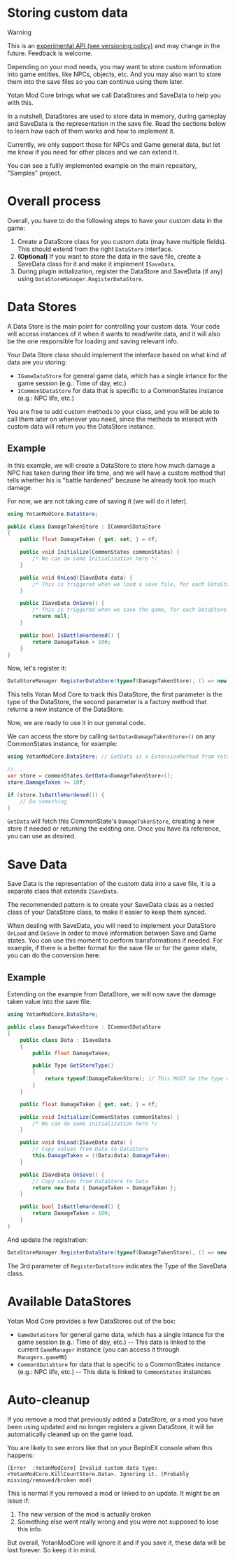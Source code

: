# Storing custom data

> [!WARNING]
> This is an [experimental API (see versioning policy)](../introduction.md#versioning-policy) and may change in the future. Feedback is welcome.
>

Depending on your mod needs, you may want to store custom information into game entities, like NPCs, objects, etc.
And you may also want to store them into the save files so you can continue using them later.

Yotan Mod Core brings what we call DataStores and SaveData to help you with this.

In a nutshell, DataStores are used to store data in memory, during gameplay and SaveData is the representation in the save file.
Read the sections below to learn how each of them works and how to implement it.

Currently, we only support those for NPCs and Game general data, but let me know if you need for other places and we can extend it.

You can see a fullly implemented example on the main repository, "Samples" project.


# Overall process

Overall, you have to do the following steps to have your custom data in the game:

1. Create a DataStore class for you custom data (may have multiple fields). This should extend from the right `DataStore` interface.
2. **(Optional)** If you want to store the data in the save file, create a SaveData class for it and make it implement `ISaveData`.
3. During plugin initialization, register the DataStore and SaveData (if any) using `DataStoreManager.RegisterDataStore`.


# Data Stores

A Data Store is the main point for controlling your custom data. Your code will access instances of it when it wants to read/write data,
and it will also be the one responsible for loading and saving relevant info.

Your Data Store class should implement the interface based on what kind of data are you storing:

- `IGameDataStore` for general game data, which has a single intance for the game session (e.g.: Time of day, etc.)
- `ICommonSDataStore` for data that is specific to a CommonStates instance (e.g.: NPC life, etc.)

You are free to add custom methods to your class, and you will be able to call them later on whenever you need,
since the methods to interact with custom data will return you the DataStore instance.


## Example

In this example, we will create a DataStore to store how much damage a NPC has taken during their life time,
and we will have a custom method that tells whether his is "battle hardened" because he already took too much damage.

For now, we are not taking care of saving it (we will do it later).

```C#
using YotanModCore.DataStore;

public class DamageTakenStore : ICommonSDataStore
{
	public float DamageTaken { get; set; } = 0f;

	public void Initialize(CommonStates commonStates) {
		/* We can do some initialization here */
	}

	public void OnLoad(ISaveData data) {
		/* This is triggered when we load a save file, for each DataStore. */
	}

	public ISaveData OnSave() {
		/* This is triggered when we save the game, for each DataStore. */
		return null;
	}

	public bool IsBattleHardened() {
		return DamageTaken > 100;
	}
}
```

Now, let's register it:

```C#
DataStoreManager.RegisterDataStore(typeof(DamageTakenStore), () => new DamageTakenStore());
```

This tells Yotan Mod Core to track this DataStore, the first parameter is the type of the DataStore, the second parameter is a factory method that returns a new instance of the DataStore.

Now, we are ready to use it in our general code.

We can access the store by calling `GetData<DamageTakenStore>()` on any CommonStates instance, for example:

```C#
using YotanModCore.DataStore; // GetData is a ExtensionMethod from YotanModCore.DataStore

//...
var store = commonStates.GetData<DamageTakenStore>();
store.DamageTaken += 10f;

if (store.IsBattleHardened()) {
	// Do something
}
```

`GetData` will fetch this CommonState's `DamageTakenStore`, creating a new store if needed or returning the existing one. Once you have its reference, you can use as desired.


# Save Data

Save Data is the representation of the custom data into a save file, it is a separate class that extends `ISaveData`.

The recommended pattern is to create your SaveData class as a nested class of your DataStore class, to make it easier to keep them synced.

When dealing with SaveData, you will need to implement your DataStore `OnLoad` and `OnSave` in order to move information between Save and Game states. You can use this moment to perform transformations if needed. For example, if there is a better format for the save file or for the game state, you can do the conversion here.

## Example

Extending on the example from DataStore, we will now save the damage taken value into the save file.

```C#
using YotanModCore.DataStore;

public class DamageTakenStore : ICommonSDataStore
{
	public class Data : ISaveData
	{
		public float DamageTaken;

		public Type GetStoreType()
		{
			return typeof(DamageTakenStore); // This MUST be the type of the DataStore class.
		}
	}

	public float DamageTaken { get; set; } = 0f;

	public void Initialize(CommonStates commonStates) {
		/* We can do some initialization here */
	}

	public void OnLoad(ISaveData data) {
		// Copy values from Data to DataStore
		this.DamageTaken = ((Data)data).DamageTaken;
	}

	public ISaveData OnSave() {
		// Copy values from DataStore to Data
		return new Data { DamageTaken = DamageTaken };
	}

	public bool IsBattleHardened() {
		return DamageTaken > 100;
	}
}
```

And update the registration:

```C#
DataStoreManager.RegisterDataStore(typeof(DamageTakenStore), () => new DamageTakenStore(), /* new */typeof(DamageTakenStore.Data));
```

The 3rd parameter of `RegisterDataStore` indicates the Type of the SaveData class.


# Available DataStores

Yotan Mod Core provides a few DataStores out of the box:

- `GameDataStore` for general game data, which has a single intance for the game session (e.g.: Time of day, etc.) -- This data is linked to the current `GameManager` instance (you can access it through `Managers.gameMN`)
- `CommonSDataStore` for data that is specific to a CommonStates instance (e.g.: NPC life, etc.) -- This data is linked to `CommonStates` instances


# Auto-cleanup

If you remove a mod that previously added a DataStore, or a mod you have been using updated and no longer registers a given DataStore, it will be automatically cleaned up on the game load.

You are likely to see errors like that on your BepInEX console when this happens:

```
[Error  :YotanModCore] Invalid custom data type: <YotanModCore.KillCountStore.Data>. Ignoring it. (Probably missing/removed/broken mod)
```

This is normal if you removed a mod or linked to an update. It might be an issue if:

1. The new version of the mod is actually broken
2. Something else went really wrong and you were not supposed to lose this info.

But overall, YotanModCore will ignore it and if you save it, these data will be lost forever. So keep it in mind.
